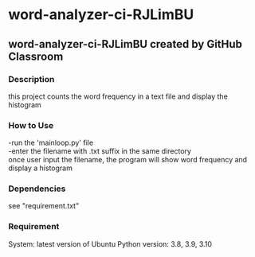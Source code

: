 # word-analyzer-ci-RJLimBU
## word-analyzer-ci-RJLimBU created by GitHub Classroom <br />
### Description <br />
this project counts the word frequency in a text file and display the histogram <br />
### How to Use <br />
-run the 'mainloop.py' file <br />
-enter the filename with .txt suffix in the same directory <br />
once user input the filename, the program will show word frequency and display a histogram <br />
### Dependencies <br />
see "requirement.txt" <br />
### Requirement
System: latest version of Ubuntu
Python version: 3.8, 3.9, 3.10
